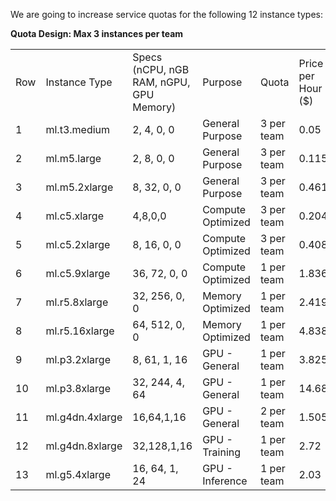 We are going to increase service quotas for the following 12 instance types:

**Quota Design: Max 3 instances per team**

|   |   |   |   |   |   |
|---|---|---|---|---|---|
|Row|Instance Type|Specs  <br>(nCPU, nGB RAM, nGPU, GPU Memory)|Purpose|Quota|Price per Hour ($)|
|1|ml.t3.medium|2, 4, 0, 0|General Purpose|3 per team|0.05|
|2|ml.m5.large|2, 8, 0, 0|General Purpose|3 per team|0.115|
|3|ml.m5.2xlarge|8, 32, 0, 0|General Purpose|3 per team|0.461|
|4|ml.c5.xlarge|4,8,0,0|Compute Optimized|3 per team|0.204|
|5|ml.c5.2xlarge|8, 16, 0, 0|Compute Optimized|3 per team|0.408|
|6|ml.c5.9xlarge|36, 72, 0, 0|Compute Optimized|1 per team|1.836|
|7|ml.r5.8xlarge|32, 256, 0, 0|Memory Optimized|1 per team|2.419|
|8|ml.r5.16xlarge|64, 512, 0, 0|Memory Optimized|1 per team|4.838|
|9|ml.p3.2xlarge|8, 61, 1, 16|GPU - General|1 per team|3.825|
|10|ml.p3.8xlarge|32, 244, 4, 64|GPU - General|1 per team|14.688|
|11|ml.g4dn.4xlarge|16,64,1,16|GPU - General|2 per team|1.505|
|12|ml.g4dn.8xlarge|32,128,1,16|GPU - Training|1 per team|2.72|
|13|ml.g5.4xlarge|16, 64, 1, 24|GPU - Inference|1 per team|2.03|

